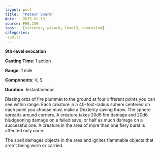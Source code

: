 ```yaml
---
layout: post
title:  "Meteor Swarm"
date:   2015-01-10
source: PHB.259
tags:   [sorcerer, wizard, level9, evocation]
categories:
-spells
---
```


**9th-level evocation**

**Casting Time**: 1 action

**Range**: 1 mile

**Components**: V, S

**Duration**: Instantaneous

Blazing orbs of fire plummet to the ground at four different points you can see within range. Each creature in a 40-foot-radius sphere centered on each point you choose must make a Dexterity saving throw. The sphere spreads around corners. A creature takes 20d6 fire damage and 20d6 bludgeoning damage on a failed save, or half as much damage on a successful one. A creature in the area of more than one fiery burst is affected only once.

The spell damages objects in the area and ignites flammable objects that aren't being worn or carried.
